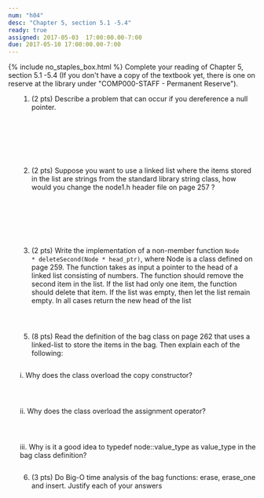 ```yaml
---
num: "h04"
desc: "Chapter 5, section 5.1 -5.4"
ready: true
assigned: 2017-05-03  17:00:00.00-7:00
due: 2017-05-10 17:00:00.00-7:00
---
```

{% include no_staples_box.html %}
Complete your reading of Chapter 5, section 5.1 -5.4   (If you don't have a copy of the textbook yet, there is one on reserve at the library under "COMP000-STAFF - Permanent Reserve").

<ol markdown="1">

1. (2 pts) Describe a problem that can occur if you dereference a null pointer.
<div style="margin-bottom:8em"></div>

2. (2 pts) Suppose you want to use a linked list where the items stored in the list are strings from the standard library string class, how would you change the node1.h header file on page 257 ?
<div style="margin-bottom:8em"></div>

3. (2 pts) Write the implementation of a non-member function <code>Node * deleteSecond(Node * head_ptr)</code>, where Node is a class defined on page 259. The function takes as input a pointer to the head of a linked list consisting of numbers. The function should remove the second item in the list. If the list had only one item, the function should delete that item. If the list was empty, then let the list remain empty. In all cases return the new head of the list
<div style="margin-bottom:4em"></div>


<div class="pagebreak"></div>


5. (8 pts)  Read the definition of the bag class on page 262 that uses a linked-list to store the items in the bag. Then explain each of the following:
<div style="margin-bottom:2em"></div>
	i. Why does the class overload the copy constructor?
	<div style="margin-bottom:4em"></div>
	ii. Why does the class overload the assignment operator?
	<div style="margin-bottom:4em"></div>
	iii. Why is it a good idea to typedef node::value_type as value_type in the bag class definition? 
	<div style="margin-bottom:2em"></div>

6. (3 pts) Do Big-O time analysis of the bag functions: erase, erase_one and insert. Justify each of your answers
<div style="margin-bottom:10em"></div>
</ol